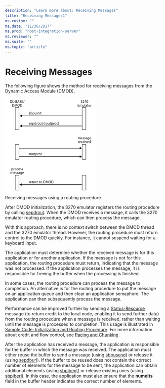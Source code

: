 ```yaml
---
description: "Learn more about: Receiving Messages"
title: "Receiving Messages1"
ms.custom: ""
ms.date: "11/30/2017"
ms.prod: "host-integration-server"
ms.reviewer: ""
ms.suite: ""
ms.topic: "article"
---
```

# Receiving Messages
The following figure shows the method for receiving messages from the Dynamic Access Module (DMOD).  
  
 ![Image that shows how to receive messages using a routing procedure.](../core/media/32702a.gif "32702a")  
Receiving messages using a routing procedure  
  
 After DMOD initialization, the 3270 emulator registers the routing procedure by calling [sepdrout](./sepdrout2.md). When the DMOD receives a message, it calls the 3270 emulator routing procedure, which can then process the message.  
  
 With this approach, there is no context switch between the DMOD thread and the 3270 emulator thread. However, the routing procedure must return control to the DMOD quickly. For instance, it cannot suspend waiting for a keyboard input.  
  
 The application must determine whether the received message is for this application or for another application. If the message is not for this application, the routing procedure must return, indicating that the message was not processed. If the application processes the message, it is responsible for freeing the buffer when the processing is finished.  
  
 In some cases, the routing procedure can process the message to completion. An alternative is for the routing procedure to put the message on an application queue and then clear an application semaphore. The application can then subsequently process the message.  
  
 Performance can be improved further by sending a [Status-Resource](./status-resource1.md) message (to return credit to the local node, enabling it to send further data) from the routing procedure when a message is received, rather than waiting until the message is processed to completion. This usage is illustrated in [Sample Code: Initialization and Routing Procedure](../core/sample-code-initialization-and-routing-procedure1.md). For more information about credit and flow control, see [Pacing and Chunking](../core/pacing-and-chunking1.md).  
  
 After the application has received a message, the application is responsible for the buffer in which the message was received. The application must either reuse the buffer to send a message (using [sbpusend](./sbpusend1.md)) or release it (using [sepdburl](./sepdburl2.md)). If the buffer to be reused does not contain the correct number of elements for the message to be sent, the application can obtain additional elements (using [sbpibegt](./sbpibegt2.md)) or release existing ones (using [sbpiberl](./sbpiberl2.md)). In this case, the application must also ensure that the **numelts** field in the buffer header indicates the correct number of elements.
